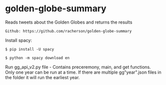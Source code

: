 # golden-globe-summary
Reads tweets about the Golden Globes and returns the results

    Github: https://github.com/racherson/golden-globe-summary

Install spacy: 

    $ pip install -U spacy

    $ python -m spacy download en
    
Run gg_api_v2.py file
    - Contains preceremony, main, and get functions. Only one year can be run at a time. If there are multiple gg"year".json files in the folder it will run the earliest year. 